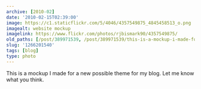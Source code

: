 ```yaml
---
archive: [2010-02]
date: '2010-02-15T02:39:00'
image: https://c1.staticflickr.com/5/4046/4357549875_4845458513_o.png
imagealt: website mockup
imagelink: https://www.flickr.com/photos/rjbismark90/4357549875/
old_paths: [/post/389971539, /post/389971539/this-is-a-mockup-i-made-for-a-new-possible-theme]
slug: '1266201540'
tags: [blog]
type: photo
---
```


This is a mockup I made for a new possible theme for my blog.  Let me know
what you think.

